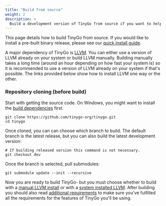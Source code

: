 ```yaml
---
title: "Build from source"
weight: 2
description: >
  Build a development version of TinyGo from source if you want to help improve TinyGo or want to try the latest features.
---
```


This page details how to build TinyGo from source. If you would like to install a pre-built binary release, please see our [quick install guide](../../../getting-started/install).

A major dependency of TinyGo is [LLVM](https://llvm.org/). You can either use a version of LLVM already on your system or build LLVM manually. Building manually takes a long time (around an hour depending on how fast your system is) so it is recommended to use a version of LLVM already on your system if that's possible. The links provided below show how to install LLVM one way or the other.

### Repository cloning (before build)
Start with getting the source code. On Windows, you might want to install the [build dependencies](#build-dependencies) first.

```shell
git clone https://github.com/tinygo-org/tinygo.git
cd tinygo
```

Once cloned, you can can choose which branch to build. The default branch is the latest release, but you can also build the latest development version:

```shell
# If building released version this command is not necessary.
git checkout dev
```
Once the branch is selected, pull submodules:

```shell
git submodule update --init --recursive
```

Now you are ready to build TinyGo- but you must choose whether to build with a [manual LLVM install](./manual-llvm) or with a [system installed LLVM](./bring-your-own-llvm). After building you should also read [additional requirements](./additional-requirements) to make sure you've fulfilled all the requirements for the features of TinyGo you'll be using.